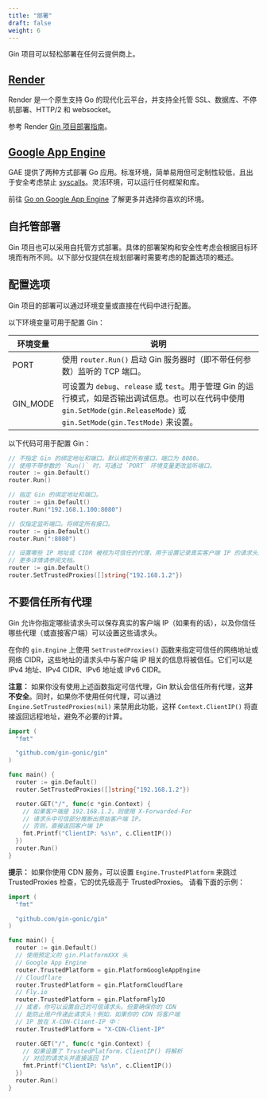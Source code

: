 ```yaml
---
title: "部署"
draft: false
weight: 6
---
```


Gin 项目可以轻松部署在任何云提供商上。

## [Render](https://render.com)

Render 是一个原生支持 Go 的现代化云平台，并支持全托管 SSL、数据库、不停机部署、HTTP/2 和 websocket。

参考 Render [Gin 项目部署指南](https://render.com/docs/deploy-go-gin)。

## [Google App Engine](https://cloud.google.com/appengine/)

GAE 提供了两种方式部署 Go 应用。标准环境，简单易用但可定制性较低，且出于安全考虑禁止 [syscalls](https://github.com/gin-gonic/gin/issues/1639)。灵活环境，可以运行任何框架和库。

前往 [Go on Google App Engine](https://cloud.google.com/appengine/docs/go/) 了解更多并选择你喜欢的环境。

## 自托管部署

Gin 项目也可以采用自托管方式部署。具体的部署架构和安全性考虑会根据目标环境而有所不同。以下部分仅提供在规划部署时需要考虑的配置选项的概述。

## 配置选项

Gin 项目的部署可以通过环境变量或直接在代码中进行配置。

以下环境变量可用于配置 Gin：

| 环境变量 | 说明                                                                                                                                                                          |
| -------- | ----------------------------------------------------------------------------------------------------------------------------------------------------------------------------- |
| PORT     | 使用 `router.Run()` 启动 Gin 服务器时（即不带任何参数）监听的 TCP 端口。                                                                                                      |
| GIN_MODE | 可设置为 `debug`、`release` 或 `test`。用于管理 Gin 的运行模式，如是否输出调试信息。也可以在代码中使用 `gin.SetMode(gin.ReleaseMode)` 或 `gin.SetMode(gin.TestMode)` 来设置。 |

以下代码可用于配置 Gin：

```go
// 不指定 Gin 的绑定地址和端口。默认绑定所有接口，端口为 8080。
// 使用不带参数的 `Run()` 时，可通过 `PORT` 环境变量更改监听端口。
router := gin.Default()
router.Run()

// 指定 Gin 的绑定地址和端口。
router := gin.Default()
router.Run("192.168.1.100:8080")

// 仅指定监听端口。将绑定所有接口。
router := gin.Default()
router.Run(":8080")

// 设置哪些 IP 地址或 CIDR 被视为可信任的代理，用于设置记录真实客户端 IP 的请求头。
// 更多详情请参阅文档。
router := gin.Default()
router.SetTrustedProxies([]string{"192.168.1.2"})
```

## 不要信任所有代理

Gin 允许你指定哪些请求头可以保存真实的客户端 IP（如果有的话），以及你信任哪些代理（或直接客户端）可以设置这些请求头。

在你的 `gin.Engine` 上使用 `SetTrustedProxies()` 函数来指定可信任的网络地址或网络 CIDR，这些地址的请求头中与客户端 IP 相关的信息将被信任。它们可以是 IPv4 地址、IPv4 CIDR、IPv6 地址或 IPv6 CIDR。

**注意：** 如果你没有使用上述函数指定可信代理，Gin 默认会信任所有代理，这**并不安全**。同时，如果你不使用任何代理，可以通过 `Engine.SetTrustedProxies(nil)` 来禁用此功能，这样 `Context.ClientIP()` 将直接返回远程地址，避免不必要的计算。

```go
import (
  "fmt"

  "github.com/gin-gonic/gin"
)

func main() {
  router := gin.Default()
  router.SetTrustedProxies([]string{"192.168.1.2"})

  router.GET("/", func(c *gin.Context) {
    // 如果客户端是 192.168.1.2，则使用 X-Forwarded-For
    // 请求头中可信部分推断出原始客户端 IP。
    // 否则，直接返回客户端 IP
    fmt.Printf("ClientIP: %s\n", c.ClientIP())
  })
  router.Run()
}
```

**提示：** 如果你使用 CDN 服务，可以设置 `Engine.TrustedPlatform` 来跳过 TrustedProxies 检查，它的优先级高于 TrustedProxies。
请看下面的示例：

```go
import (
  "fmt"

  "github.com/gin-gonic/gin"
)

func main() {
  router := gin.Default()
  // 使用预定义的 gin.PlatformXXX 头
  // Google App Engine
  router.TrustedPlatform = gin.PlatformGoogleAppEngine
  // Cloudflare
  router.TrustedPlatform = gin.PlatformCloudflare
  // Fly.io
  router.TrustedPlatform = gin.PlatformFlyIO
  // 或者，你可以设置自己的可信请求头。但要确保你的 CDN
  // 能防止用户传递此请求头！例如，如果你的 CDN 将客户端
  // IP 放在 X-CDN-Client-IP 中：
  router.TrustedPlatform = "X-CDN-Client-IP"

  router.GET("/", func(c *gin.Context) {
    // 如果设置了 TrustedPlatform，ClientIP() 将解析
    // 对应的请求头并直接返回 IP
    fmt.Printf("ClientIP: %s\n", c.ClientIP())
  })
  router.Run()
}
```
